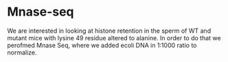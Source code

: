 # Mnase-seq
We are interested in looking at histone retention in the sperm of WT and mutant mice with lysine 49 residue altered to alanine. In order to do that we perofmed Mnase Seq, where we added ecoli DNA in 1:1000 ratio to normalize. 

